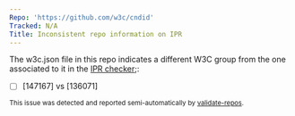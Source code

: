 ```yaml
---
Repo: 'https://github.com/w3c/cndid'
Tracked: N/A
Title: Inconsistent repo information on IPR
---
```


The w3c.json file in this repo indicates a different W3C group from the one associated to it in the [IPR checker](https://labs.w3.org/repo-manager/);:
* [ ] [147167] vs [136071]

<sub>This issue was detected and reported semi-automatically by [validate-repos](https://github.com/w3c/validate-repos/).</sub>
